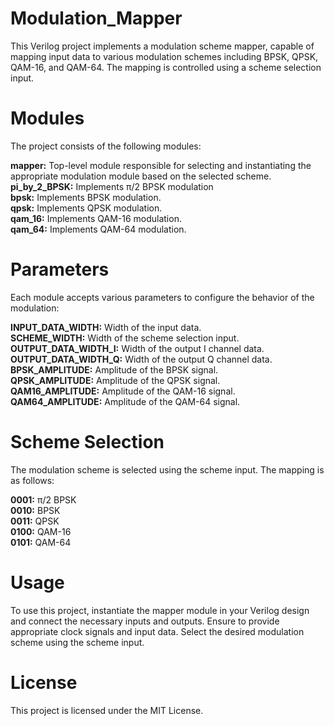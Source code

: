 # Modulation_Mapper <br />
This Verilog project implements a modulation scheme mapper, capable of mapping input data to various modulation schemes including BPSK, QPSK, QAM-16, and QAM-64. The mapping is controlled using a scheme selection input. <br />

# Modules <br />
The project consists of the following modules:

**mapper:** Top-level module responsible for selecting and instantiating the appropriate modulation module based on the selected scheme. <br />
**pi_by_2_BPSK:** Implements π/2 BPSK modulation <br />
**bpsk:** Implements BPSK modulation. <br />
**qpsk:** Implements QPSK modulation. <br />
**qam_16:** Implements QAM-16 modulation. <br />
**qam_64:** Implements QAM-64 modulation. <br />
# Parameters <br />
Each module accepts various parameters to configure the behavior of the modulation: <br />

**INPUT_DATA_WIDTH:** Width of the input data. <br />
**SCHEME_WIDTH:** Width of the scheme selection input. <br />
**OUTPUT_DATA_WIDTH_I:** Width of the output I channel data. <br />
**OUTPUT_DATA_WIDTH_Q:** Width of the output Q channel data. <br />
**BPSK_AMPLITUDE:** Amplitude of the BPSK signal. <br />
**QPSK_AMPLITUDE:** Amplitude of the QPSK signal. <br />
**QAM16_AMPLITUDE:** Amplitude of the QAM-16 signal. <br />
**QAM64_AMPLITUDE:** Amplitude of the QAM-64 signal. <br />
# Scheme Selection <br />
The modulation scheme is selected using the scheme input. The mapping is as follows: <br />

**0001:** π/2 BPSK <br />
**0010:** BPSK <br />
**0011:** QPSK <br />
**0100:** QAM-16 <br />
**0101:** QAM-64 <br />
# Usage <br />
To use this project, instantiate the mapper module in your Verilog design and connect the necessary inputs and outputs. Ensure to provide appropriate clock signals and input data. Select the desired modulation scheme using the scheme input. <br />

# License <br />
This project is licensed under the MIT License.
